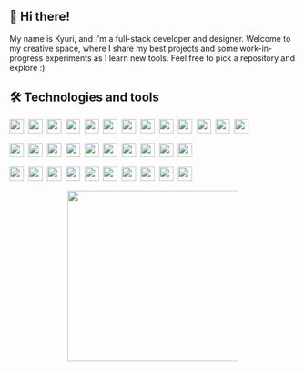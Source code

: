 ## 👋 Hi there!

My name is Kyuri, and I'm a full-stack developer and designer. Welcome to my creative space, where I share my best projects and some work-in-progress experiments as I learn new tools. Feel free to pick a repository and explore :)

## 🛠 Technologies and tools

<img src="https://img.shields.io/badge/JavaScript-282C34?logo=javascript&logoColor=F7DF1E" height="25" />&nbsp;
<img src="https://img.shields.io/badge/HTML5-282C34?logo=html5&logoColor=E34F26" height="25" />&nbsp;
<img src="https://img.shields.io/badge/CSS3-282C34?logo=css3&logoColor=1572B6" height="25" />&nbsp;
<img src="https://img.shields.io/badge/Python-282C34?logo=python&logoColor=3776AB" height="25" />&nbsp;
<img src="https://img.shields.io/badge/C-282C34?logo=c&logoColor=A8B9CC" height="25" />&nbsp;
<img src="https://img.shields.io/badge/C++-282C34?logo=c%2B%2B&logoColor=00599C" height="25" />&nbsp;
<img src="https://img.shields.io/badge/Swift-282C34?logo=swift&logoColor=FA7343" height="25" />&nbsp;
<img src="https://img.shields.io/badge/Java-282C34?logo=openjdk&logoColor=007396" height="25" />&nbsp;
<img src="https://img.shields.io/badge/BrightScript-282C34?logo=television&logoColor=FFFFFF" height="25" />&nbsp;
<img src="https://img.shields.io/badge/SceneGraph-282C34?logo=television&logoColor=FFFFFF" height="25" />&nbsp;
<img src="https://img.shields.io/badge/zsh-282C34?logo=terminal&logoColor=white" height="25" />&nbsp;
<img src="https://img.shields.io/badge/bash-282C34?logo=gnubash&logoColor=white" height="25" />&nbsp;
<img src="https://img.shields.io/badge/PowerShell-282C34?logo=powershell&logoColor=5391FE" height="25" />

<img src="https://img.shields.io/badge/React-282C34?logo=react&logoColor=61DAFB" height="25" />&nbsp;
<img src="https://img.shields.io/badge/React Native-282C34?logo=react&logoColor=61DAFB" height="25" />&nbsp;
<img src="https://img.shields.io/badge/Node.js-282C34?logo=node.js&logoColor=339933" height="25" />&nbsp;
<img src="https://img.shields.io/badge/Bootstrap-282C34?logo=bootstrap&logoColor=7952B3" height="25" />&nbsp;
<img src="https://img.shields.io/badge/SPFx-282C34?logo=microsoft&logoColor=0078D4" height="25" />&nbsp;
<img src="https://img.shields.io/badge/MaterialUI-282C34?logo=mui&logoColor=007FFF" height="25" />&nbsp;
<img src="https://img.shields.io/badge/Tailwind-282C34?logo=tailwindcss&logoColor=06B6D4" height="25" />&nbsp;
<img src="https://img.shields.io/badge/JSON-282C34?logo=json&logoColor=white" height="25" />&nbsp;
<img src="https://img.shields.io/badge/SQL-282C34?logo=mysql&logoColor=4479A1" height="25" />&nbsp;
<img src="https://img.shields.io/badge/MongoDB-282C34?logo=mongodb&logoColor=47A248" height="25" />

<img src="https://img.shields.io/badge/git-282C34?logo=git&logoColor=F05032" height="25" />&nbsp;
<img src="https://img.shields.io/badge/Sourcetree-282C34?logo=sourcetree&logoColor=0052CC" height="25" />&nbsp;
<img src="https://img.shields.io/badge/Homebrew-282C34?logo=homebrew&logoColor=FBB040" height="25" />&nbsp;
<img src="https://img.shields.io/badge/VS%20Code-282C34?logo=visual-studio-code&logoColor=007ACC" height="25" />&nbsp;
<img src="https://img.shields.io/badge/Postman-282C34?logo=postman&logoColor=FF6C37" height="25" />&nbsp;
<img src="https://img.shields.io/badge/Jira-282C34?logo=jira&logoColor=0052CC" height="25" />&nbsp;
<img src="https://img.shields.io/badge/StackOverflow-282C34?logo=stackoverflow&logoColor=F58025" height="25" />&nbsp;
<img src="https://img.shields.io/badge/ChatGPT-282C34?logo=openai&logoColor=white" height="25" />&nbsp;
<img src="https://img.shields.io/badge/Copilot-282C34?logo=githubcopilot&logoColor=white" height="25" />&nbsp;
<img src="https://img.shields.io/badge/Figma-282C34?logo=figma&logoColor=F24E1E" height="25" />

<p align="center">
  <img src="https://media1.tenor.com/m/aM8DwnxMRasAAAAC/kirby.gif" align="center" width="300" />
</p>
